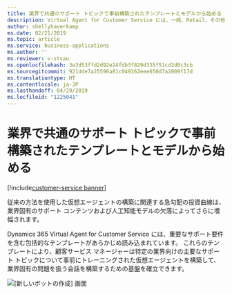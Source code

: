 ```yaml
---
title: 業界で共通のサポート トピックで事前構築されたテンプレートとモデルから始める
description: Virtual Agent for Customer Service には、一般、Retail、その他のサポート ニーズの高い多くの業界に関連する包括的なテンプレートがあらかじめ読み込まれています。
author: shellyhaverkamp
ms.date: 02/21/2019
ms.topic: article
ms.service: business-applications
ms.author: ''
ms.reviewer: v-stsau
ms.openlocfilehash: 3e3d53ffd2d92e24fdb3f829d335f51cd2d0c3cb
ms.sourcegitcommit: 921dde7a25596a81c049162eee650d7a2009f17d
ms.translationtype: HT
ms.contentlocale: ja-JP
ms.lasthandoff: 04/29/2019
ms.locfileid: "1225041"
---
```

<!--from editor: Please provide caption info for screenshot.-->

# <a name="get-started-with-pre-built-templates-and-models-with-common-support-topics-for-your-industry"></a>業界で共通のサポート トピックで事前構築されたテンプレートとモデルから始める
[!include[customer-service banner](../../../includes/dynamics365-ai-customer-service.md)]


従来の方法を使用した仮想エージェントの構築に関連する急勾配の投資曲線は、業界固有のサポート コンテンツおよび人工知能モデルの欠落によってさらに増幅されます。

Dynamics 365 Virtual Agent for Customer Service には、重要なサポート要件を含む包括的なテンプレートがあらかじめ読み込まれています。 これらのテンプレートにより、顧客サービス マネージャーは特定の業界向けの主要なサポート トピックについて事前にトレーニングされた仮想エージェントを構築して、業界固有の問題を扱う会話を構築するための基盤を確立できます。

![[新しいボットの作成] 画面](../media/customer-service-virtual-agent-5.png)
